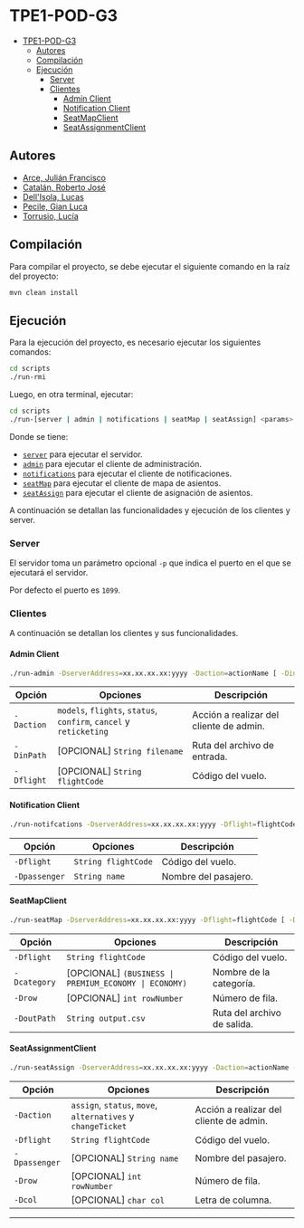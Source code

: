 # TPE1-POD-G3

- [TPE1-POD-G3](#tpe1-pod-g3)
  - [Autores](#autores)
  - [Compilación](#compilación)
  - [Ejecución](#ejecución)
    - [Server](#server)
    - [Clientes](#clientes)
      - [Admin Client](#admin-client)
      - [Notification Client](#notification-client)
      - [SeatMapClient](#seatmapclient)
      - [SeatAssignmentClient](#seatassignmentclient)

## Autores

- [Arce, Julián Francisco](https://github.com/JuArce)
- [Catalán, Roberto José](https://github.com/rcatalan98)
- [Dell'Isola, Lucas](https://github.com/ldellisola)
- [Pecile, Gian Luca](https://github.com/glpecile)
- [Torrusio, Lucía](https://github.com/luciatorrusio)

## Compilación

Para compilar el proyecto, se debe ejecutar el siguiente comando en la raíz del proyecto:

```bash
mvn clean install
```

## Ejecución

Para la ejecución del proyecto, es necesario ejecutar los siguientes comandos:

```bash
cd scripts
./run-rmi
```

Luego, en otra terminal, ejecutar:

```bash
cd scripts
./run-[server | admin | notifications | seatMap | seatAssign] <params>
```

Donde se tiene:

- [`server`](#server) para ejecutar el servidor.
- [`admin`](#admin-client) para ejecutar el cliente de administración.
- [`notifications`](#notification-client) para ejecutar el cliente de notificaciones.
- [`seatMap`](#seatassignmentclient) para ejecutar el cliente de mapa de asientos.
- [`seatAssign`](#seatassignmentclient) para ejecutar el cliente de asignación de asientos.

A continuación se detallan las funcionalidades y ejecución de los clientes y server.

### Server

El servidor toma un parámetro opcional `-p` que indica el puerto en el que se ejecutará el servidor.

Por defecto el puerto es `1099`.

### Clientes

A continuación se detallan los clientes y sus funcionalidades.

#### Admin Client

```sh
./run-admin -DserverAddress=xx.xx.xx.xx:yyyy -Daction=actionName [ -DinPath=filename | -Dflight=flightCode ]
```

| Opción     | Opciones                                                           | Descripción                             |
| ---------- | ------------------------------------------------------------------ | --------------------------------------- |
| `-Daction` | `models`, `flights`, `status`, `confirm`, `cancel` y `reticketing` | Acción a realizar del cliente de admin. |
| `-DinPath` | \[OPCIONAL\] `String filename`                                     | Ruta del archivo de entrada.            |
| `-Dflight` | \[OPCIONAL\] `String flightCode`                                   | Código del vuelo.                       |

#### Notification Client

```sh
./run-notifcations -DserverAddress=xx.xx.xx.xx:yyyy -Dflight=flightCode -Dpassenger=name
```

| Opción        | Opciones            | Descripción          |
| ------------- | ------------------- | -------------------- |
| `-Dflight`    | `String flightCode` | Código del vuelo.    |
| `-Dpassenger` | `String name`       | Nombre del pasajero. |

#### SeatMapClient

```sh
./run-seatMap -DserverAddress=xx.xx.xx.xx:yyyy -Dflight=flightCode [ -Dcategory=catName | -Drow=rowNumber ] -DoutPath=output.csv
```

| Opción       | Opciones                                                | Descripción                 |
| ------------ | ------------------------------------------------------- | --------------------------- |
| `-Dflight`   | `String flightCode`                                     | Código del vuelo.           |
| `-Dcategory` | \[OPCIONAL\] `(BUSINESS \| PREMIUM_ECONOMY \| ECONOMY)` | Nombre de la categoría.     |
| `-Drow`      | \[OPCIONAL\] `int rowNumber`                            | Número de fila.             |
| `-DoutPath`  | `String output.csv`                                     | Ruta del archivo de salida. |

#### SeatAssignmentClient

```sh
./run-seatAssign -DserverAddress=xx.xx.xx.xx:yyyy -Daction=actionName -Dflight=flightCode [ -Dpassenger=name | -Drow=num | -Dcol=L | -DoriginalFlight=originFlightCode ]
```

| Opción        | Opciones                                                    | Descripción                             |
| ------------- | ----------------------------------------------------------- | --------------------------------------- |
| `-Daction`    | `assign`, `status`, `move`, `alternatives` y `changeTicket` | Acción a realizar del cliente de admin. |
| `-Dflight`    | `String flightCode`                                         | Código del vuelo.                       |
| `-Dpassenger` | \[OPCIONAL\] `String name`                                  | Nombre del pasajero.                    |
| `-Drow`       | \[OPCIONAL\] `int rowNumber`                                | Número de fila.                         |
| `-Dcol`       | \[OPCIONAL\] `char col`                                     | Letra de columna.                       |

------------------------------------------------------------------------
